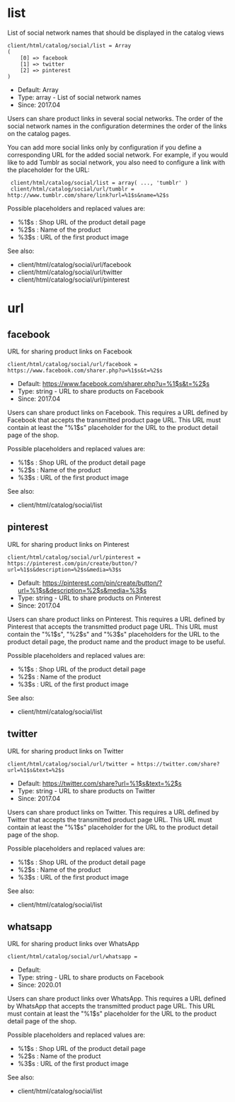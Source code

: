 
# list

List of social network names that should be displayed in the catalog views

```
client/html/catalog/social/list = Array
(
    [0] => facebook
    [1] => twitter
    [2] => pinterest
)
```

* Default: Array
* Type: array - List of social network names
* Since: 2017.04

Users can share product links in several social networks. The order of the
social network names in the configuration determines the order of the links
on the catalog pages.

You can add more social links only by configuration if you define a
corresponding URL for the added social network. For example, if you would
like to add Tumblr as social network, you also need to configure a link with
the placeholder for the URL:

```
 client/html/catalog/social/list = array( ..., 'tumblr' )
 client/html/catalog/social/url/tumblr = http://www.tumblr.com/share/link?url=%1$s&name=%2$s
```

Possible placeholders and replaced values are:

* %1$s : Shop URL of the product detail page
* %2$s : Name of the product
* %3$s : URL of the first product image

See also:

* client/html/catalog/social/url/facebook
* client/html/catalog/social/url/twitter
* client/html/catalog/social/url/pinterest

# url
## facebook

URL for sharing product links on Facebook

```
client/html/catalog/social/url/facebook = https://www.facebook.com/sharer.php?u=%1$s&t=%2$s
```

* Default: https://www.facebook.com/sharer.php?u=%1$s&t=%2$s
* Type: string - URL to share products on Facebook
* Since: 2017.04

Users can share product links on Facebook. This requires a URL defined
by Facebook that accepts the transmitted product page URL. This URL must
contain at least the "%1$s" placeholder for the URL to the product detail
page of the shop.

Possible placeholders and replaced values are:

* %1$s : Shop URL of the product detail page
* %2$s : Name of the product
* %3$s : URL of the first product image

See also:

* client/html/catalog/social/list

## pinterest

URL for sharing product links on Pinterest

```
client/html/catalog/social/url/pinterest = https://pinterest.com/pin/create/button/?url=%1$s&description=%2$s&media=%3$s
```

* Default: https://pinterest.com/pin/create/button/?url=%1$s&description=%2$s&media=%3$s
* Type: string - URL to share products on Pinterest
* Since: 2017.04

Users can share product links on Pinterest. This requires a URL defined
by Pinterest that accepts the transmitted product page URL. This URL must
contain the "%1$s", "%2$s" and "%3$s" placeholders for the URL to the
product detail page, the product name and the product image to be useful.

Possible placeholders and replaced values are:

* %1$s : Shop URL of the product detail page
* %2$s : Name of the product
* %3$s : URL of the first product image

See also:

* client/html/catalog/social/list

## twitter

URL for sharing product links on Twitter

```
client/html/catalog/social/url/twitter = https://twitter.com/share?url=%1$s&text=%2$s
```

* Default: https://twitter.com/share?url=%1$s&text=%2$s
* Type: string - URL to share products on Twitter
* Since: 2017.04

Users can share product links on Twitter. This requires a URL defined
by Twitter that accepts the transmitted product page URL. This URL must
contain at least the "%1$s" placeholder for the URL to the product detail
page of the shop.

Possible placeholders and replaced values are:

* %1$s : Shop URL of the product detail page
* %2$s : Name of the product
* %3$s : URL of the first product image

See also:

* client/html/catalog/social/list

## whatsapp

URL for sharing product links over WhatsApp

```
client/html/catalog/social/url/whatsapp = 
```

* Default: 
* Type: string - URL to share products on Facebook
* Since: 2020.01

Users can share product links over WhatsApp. This requires a URL defined
by WhatsApp that accepts the transmitted product page URL. This URL must
contain at least the "%1$s" placeholder for the URL to the product detail
page of the shop.

Possible placeholders and replaced values are:

* %1$s : Shop URL of the product detail page
* %2$s : Name of the product
* %3$s : URL of the first product image

See also:

* client/html/catalog/social/list